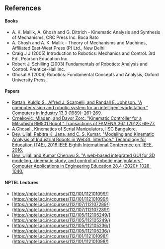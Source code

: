 ## References
#### Books
- A. K. Mallik, A. Ghosh and G. Dittrich - Kinematic Analysis and Synthesis of Mechanisms, CRC Press Inc. Boca Rato
- A. Ghosh and A. K. Mallik - Theory of Mechanisms and Machines, Affiliated East-West Press (P) Ltd., New Delhi
- Craig J J (2005) Introduction to Robotics: Mechanics and Control. 3rd Ed., Pearson Education Inc.
- Robert J. Schilling (2003) Fundamentals of Robotics: Analysis and Control. Prentice-Hall Inc.
- Ghosal A (2006) Robotics: Fundamental Concepts and Analysis, Oxford University Press.
#### Papers
- [Rattan, Kuldip S., Alfred J. Scarpelli, and Randall E. Johnson. "A computer vision and robotic system for an intelligent workstation." Computers in Industry 13.3 (1989): 261-269.](http://www.sciencedirect.com/science/article/pii/0166361589901164)
- [Crneković, Mladen, and Davor Zorc. "Kinematic Controller for a Mitsubishi RM501 Robot." Transactions of FAMENA 36.1 (2012): 69-77.](http://bib.irb.hr/datoteka/578851.Final_Crnekovic_Zorc-Kinematic_controller.pdf)
- [A.Ghosal., Kinematics of Serial Manipulators, IISC Bangalore.](http://www.mecheng.iisc.ernet.in/~asitava/manip_serial_kin.pdf)
- [Dey, Ujjal, Pabitra K. Jana, and C. S. Kumar. "Modeling and Kinematic Analysis of Industrial Robots in WebGL Interface." Technology for Education (T4E), 2016 IEEE Eighth International Conference on. IEEE, 2016.](http://ieeexplore.ieee.org/abstract/document/7814842/)
- [Dey, Ujjal, and Kumar Cheruvu S. "A web‐based integrated GUI for 3D modeling, kinematic study, and control of robotic manipulators." Computer Applications in Engineering Education 28.4 (2020): 1028-1040.](https://onlinelibrary.wiley.com/doi/full/10.1002/cae.22282)
#### NPTEL Lectures
- [https://nptel.ac.in/courses/112/101/112101099/](https://nptel.ac.in/courses/112/101/112101099/)
- [https://nptel.ac.in/courses/112/107/112107289/](https://nptel.ac.in/courses/112/107/112107289/)
- [https://nptel.ac.in/courses/112/105/112105249/](https://nptel.ac.in/courses/112/105/112105249/)
- [https://nptel.ac.in/courses/112/105/112105236/](https://nptel.ac.in/courses/112/105/112105236/)
- [https://nptel.ac.in/courses/112/101/112101098/](https://nptel.ac.in/courses/112/101/112101098/)
